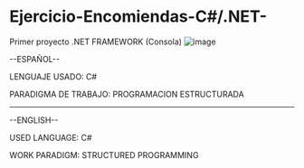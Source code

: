 # Ejercicio-Encomiendas-C#/.NET-
Primer proyecto .NET FRAMEWORK (Consola)
![image](https://user-images.githubusercontent.com/71730230/173471162-0eb55b95-86b9-400f-9e72-c4d1d401931b.png)

--ESPAÑOL--

LENGUAJE USADO:
C#


PARADIGMA DE TRABAJO:
PROGRAMACION ESTRUCTURADA


-----------------------------------------------------------------------------------------------

--ENGLISH--

USED LANGUAGE:
C#


WORK PARADIGM:
STRUCTURED PROGRAMMING

